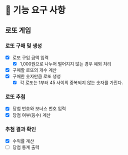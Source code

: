 # 🚀 기능 요구 사항

## 로또 게임
### 로또 구매 및 생성
- [x] 로또 구입 금액 입력
  - [x] 1,000원으로 나누어 떨어지지 않는 경우 예외 처리
- [x] 구매할 로또의 개수 계산 
- [x] 구매한 숫자만큼 로또 생성
  - [x] 각 로또는 1부터 45 사이의 중복되지 않는 숫자를 가진다.

### 로또 추첨
- [x] 당첨 번호와 보너스 번호 입력
- [x] 당첨 여부(등수) 계산

### 추첨 결과 확인
- [x] 수익률 계산
- [ ] 당첨 통계 출력
